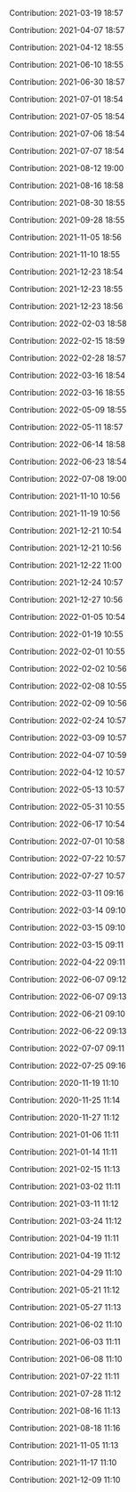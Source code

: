 Contribution: 2021-03-19 18:57

Contribution: 2021-04-07 18:57

Contribution: 2021-04-12 18:55

Contribution: 2021-06-10 18:55

Contribution: 2021-06-30 18:57

Contribution: 2021-07-01 18:54

Contribution: 2021-07-05 18:54

Contribution: 2021-07-06 18:54

Contribution: 2021-07-07 18:54

Contribution: 2021-08-12 19:00

Contribution: 2021-08-16 18:58

Contribution: 2021-08-30 18:55

Contribution: 2021-09-28 18:55

Contribution: 2021-11-05 18:56

Contribution: 2021-11-10 18:55

Contribution: 2021-12-23 18:54

Contribution: 2021-12-23 18:55

Contribution: 2021-12-23 18:56

Contribution: 2022-02-03 18:58

Contribution: 2022-02-15 18:59

Contribution: 2022-02-28 18:57

Contribution: 2022-03-16 18:54

Contribution: 2022-03-16 18:55

Contribution: 2022-05-09 18:55

Contribution: 2022-05-11 18:57

Contribution: 2022-06-14 18:58

Contribution: 2022-06-23 18:54

Contribution: 2022-07-08 19:00

Contribution: 2021-11-10 10:56

Contribution: 2021-11-19 10:56

Contribution: 2021-12-21 10:54

Contribution: 2021-12-21 10:56

Contribution: 2021-12-22 11:00

Contribution: 2021-12-24 10:57

Contribution: 2021-12-27 10:56

Contribution: 2022-01-05 10:54

Contribution: 2022-01-19 10:55

Contribution: 2022-02-01 10:55

Contribution: 2022-02-02 10:56

Contribution: 2022-02-08 10:55

Contribution: 2022-02-09 10:56

Contribution: 2022-02-24 10:57

Contribution: 2022-03-09 10:57

Contribution: 2022-04-07 10:59

Contribution: 2022-04-12 10:57

Contribution: 2022-05-13 10:57

Contribution: 2022-05-31 10:55

Contribution: 2022-06-17 10:54

Contribution: 2022-07-01 10:58

Contribution: 2022-07-22 10:57

Contribution: 2022-07-27 10:57

Contribution: 2022-03-11 09:16

Contribution: 2022-03-14 09:10

Contribution: 2022-03-15 09:10

Contribution: 2022-03-15 09:11

Contribution: 2022-04-22 09:11

Contribution: 2022-06-07 09:12

Contribution: 2022-06-07 09:13

Contribution: 2022-06-21 09:10

Contribution: 2022-06-22 09:13

Contribution: 2022-07-07 09:11

Contribution: 2022-07-25 09:16

Contribution: 2020-11-19 11:10

Contribution: 2020-11-25 11:14

Contribution: 2020-11-27 11:12

Contribution: 2021-01-06 11:11

Contribution: 2021-01-14 11:11

Contribution: 2021-02-15 11:13

Contribution: 2021-03-02 11:11

Contribution: 2021-03-11 11:12

Contribution: 2021-03-24 11:12

Contribution: 2021-04-19 11:11

Contribution: 2021-04-19 11:12

Contribution: 2021-04-29 11:10

Contribution: 2021-05-21 11:12

Contribution: 2021-05-27 11:13

Contribution: 2021-06-02 11:10

Contribution: 2021-06-03 11:11

Contribution: 2021-06-08 11:10

Contribution: 2021-07-22 11:11

Contribution: 2021-07-28 11:12

Contribution: 2021-08-16 11:13

Contribution: 2021-08-18 11:16

Contribution: 2021-11-05 11:13

Contribution: 2021-11-17 11:10

Contribution: 2021-12-09 11:10


